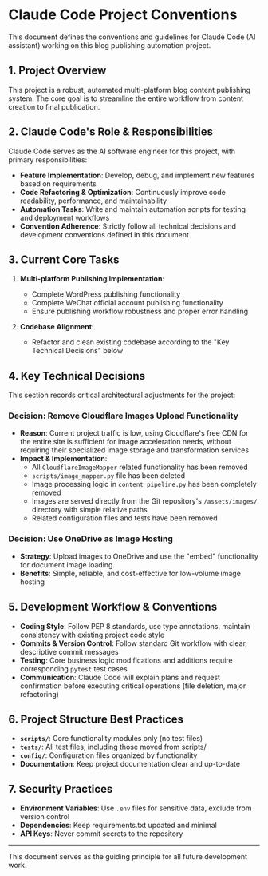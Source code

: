 # Claude Code Project Conventions

This document defines the conventions and guidelines for Claude Code (AI assistant) working on this blog publishing automation project.

## 1. Project Overview

This project is a robust, automated multi-platform blog content publishing system. The core goal is to streamline the entire workflow from content creation to final publication.

## 2. Claude Code's Role & Responsibilities

Claude Code serves as the AI software engineer for this project, with primary responsibilities:

- **Feature Implementation**: Develop, debug, and implement new features based on requirements
- **Code Refactoring & Optimization**: Continuously improve code readability, performance, and maintainability  
- **Automation Tasks**: Write and maintain automation scripts for testing and deployment workflows
- **Convention Adherence**: Strictly follow all technical decisions and development conventions defined in this document

## 3. Current Core Tasks

1. **Multi-platform Publishing Implementation**:
   - Complete WordPress publishing functionality
   - Complete WeChat official account publishing functionality
   - Ensure publishing workflow robustness and proper error handling

2. **Codebase Alignment**:
   - Refactor and clean existing codebase according to the "Key Technical Decisions" below

## 4. Key Technical Decisions

This section records critical architectural adjustments for the project:

### Decision: Remove Cloudflare Images Upload Functionality
- **Reason**: Current project traffic is low, using Cloudflare's free CDN for the entire site is sufficient for image acceleration needs, without requiring their specialized image storage and transformation services
- **Impact & Implementation**:
  - All `CloudflareImageMapper` related functionality has been removed
  - `scripts/image_mapper.py` file has been deleted
  - Image processing logic in `content_pipeline.py` has been completely removed
  - Images are served directly from the Git repository's `/assets/images/` directory with simple relative paths
  - Related configuration files and tests have been removed

### Decision: Use OneDrive as Image Hosting
- **Strategy**: Upload images to OneDrive and use the "embed" functionality for document image loading
- **Benefits**: Simple, reliable, and cost-effective for low-volume image hosting

## 5. Development Workflow & Conventions

- **Coding Style**: Follow PEP 8 standards, use type annotations, maintain consistency with existing project code style
- **Commits & Version Control**: Follow standard Git workflow with clear, descriptive commit messages
- **Testing**: Core business logic modifications and additions require corresponding `pytest` test cases
- **Communication**: Claude Code will explain plans and request confirmation before executing critical operations (file deletion, major refactoring)

## 6. Project Structure Best Practices

- **`scripts/`**: Core functionality modules only (no test files)
- **`tests/`**: All test files, including those moved from scripts/
- **`config/`**: Configuration files organized by functionality
- **Documentation**: Keep project documentation clear and up-to-date

## 7. Security Practices

- **Environment Variables**: Use `.env` files for sensitive data, exclude from version control
- **Dependencies**: Keep requirements.txt updated and minimal
- **API Keys**: Never commit secrets to the repository

---

This document serves as the guiding principle for all future development work.